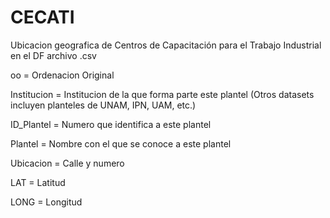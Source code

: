 # CECATI
Ubicacion geografica de Centros de Capacitación para el Trabajo Industrial en el DF
archivo .csv

oo = Ordenacion Original

Institucion = Institucion de la que forma parte este plantel (Otros datasets incluyen planteles de UNAM, IPN, UAM, etc.)

ID_Plantel = Numero que identifica a este plantel

Plantel = Nombre con el que se conoce a este plantel

Ubicacion = Calle y numero

LAT = Latitud

LONG = Longitud
